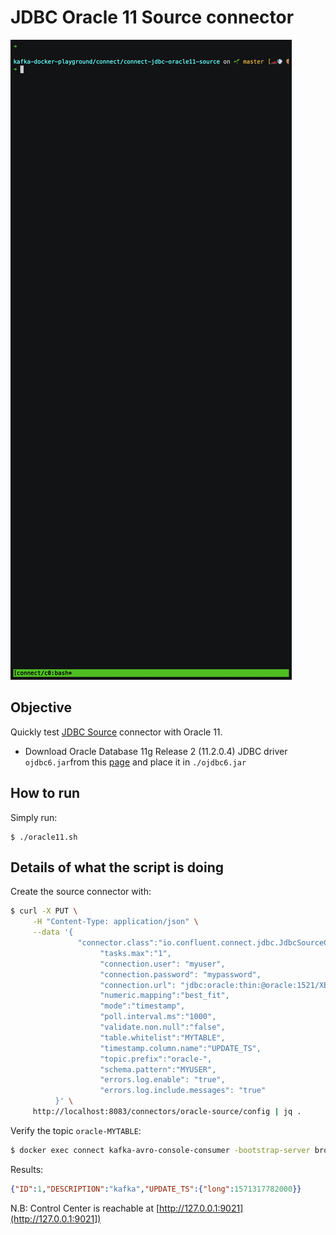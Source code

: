 # JDBC Oracle 11 Source connector

![asciinema](https://github.com/vdesabou/gifs/blob/master/connect/connect-jdbc-oracle11-source/asciinema.gif?raw=true)

## Objective

Quickly test [JDBC Source](https://docs.confluent.io/current/connect/kafka-connect-jdbc/source-connector/index.html#kconnect-long-jdbc-source-connector) connector with Oracle 11.



* Download Oracle Database 11g Release 2 (11.2.0.4) JDBC driver `ojdbc6.jar`from this [page](https://www.oracle.com/database/technologies/jdbcdriver-ucp-downloads.html) and place it in `./ojdbc6.jar`

## How to run

Simply run:

```
$ ./oracle11.sh
```

## Details of what the script is doing

Create the source connector with:

```bash
$ curl -X PUT \
     -H "Content-Type: application/json" \
     --data '{
               "connector.class":"io.confluent.connect.jdbc.JdbcSourceConnector",
                    "tasks.max":"1",
                    "connection.user": "myuser",
                    "connection.password": "mypassword",
                    "connection.url": "jdbc:oracle:thin:@oracle:1521/XE",
                    "numeric.mapping":"best_fit",
                    "mode":"timestamp",
                    "poll.interval.ms":"1000",
                    "validate.non.null":"false",
                    "table.whitelist":"MYTABLE",
                    "timestamp.column.name":"UPDATE_TS",
                    "topic.prefix":"oracle-",
                    "schema.pattern":"MYUSER",
                    "errors.log.enable": "true",
                    "errors.log.include.messages": "true"
          }' \
     http://localhost:8083/connectors/oracle-source/config | jq .
```

Verify the topic `oracle-MYTABLE`:

```bash
$ docker exec connect kafka-avro-console-consumer -bootstrap-server broker:9092 --property schema.registry.url=http://schema-registry:8081 --topic oracle-MYTABLE --from-beginning --max-messages 1
```

Results:

```json
{"ID":1,"DESCRIPTION":"kafka","UPDATE_TS":{"long":1571317782000}}
```

N.B: Control Center is reachable at [http://127.0.0.1:9021](http://127.0.0.1:9021])
